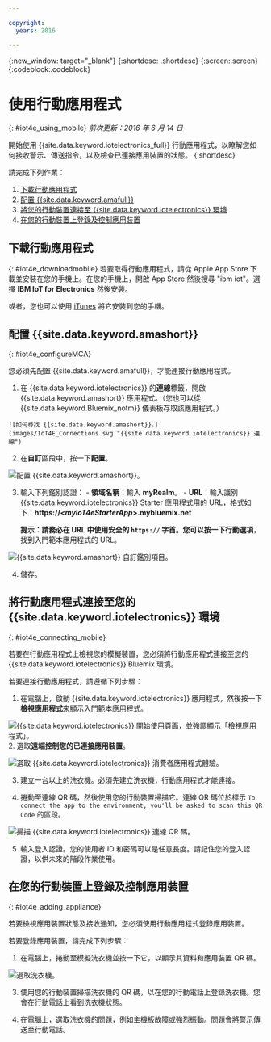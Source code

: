 ```yaml
---

copyright:
  years: 2016

---
```



<!-- Common attributes used in the template are defined as follows: -->
{:new_window: target="_blank"}
{:shortdesc: .shortdesc}
{:screen:.screen}
{:codeblock:.codeblock}

# 使用行動應用程式
{: #iot4e_using_mobile}
*前次更新：2016 年 6 月 14 日*

開始使用 {{site.data.keyword.iotelectronics_full}} 行動應用程式，以瞭解您如何接收警示、傳送指令，以及檢查已連接應用裝置的狀態。
{:shortdesc}

請完成下列作業：
1. [下載行動應用程式](#iot4e_downloadmobile)
2. [配置 {{site.data.keyword.amafull}}](#iot4e_configureMCA)
3. [將您的行動裝置連接至 {{site.data.keyword.iotelectronics}} 環境](#iot4e_connecting_mobile)
4. [在您的行動裝置上登錄及控制應用裝置](#iot4e_adding_appliance)


 ## 下載行動應用程式
 {: #iot4e_downloadmobile}
若要取得行動應用程式，請從 Apple App Store 下載並安裝在您的手機上。在您的手機上，開啟 App Store 然後搜尋 "ibm iot"。選擇 **IBM IoT for Electronics** 然後安裝。

 或者，您也可以使用 [iTunes](https://itunes.apple.com/us/app/ibm-iot-for-electronics/id1103404928?ls=1&mt=8) 將它安裝到您的手機。

## 配置 {{site.data.keyword.amashort}}
{: #iot4e_configureMCA}

您必須先配置 {{site.data.keyword.amafull}}，才能連接行動應用程式。  

  1. 在 {{site.data.keyword.iotelectronics}} 的**連線**標籤，開啟 {{site.data.keyword.amashort}} 應用程式。（您也可以從 {{site.data.keyword.Bluemix_notm}} 儀表板存取該應用程式。）  

    ![如何尋找 {{site.data.keyword.amashort}}。](images/IoT4E_Connections.svg "{{site.data.keyword.iotelectronics}} 連線")

  2. 在**自訂**區段中，按一下**配置**。

   ![配置 {{site.data.keyword.amashort}}。](images/MCA_config_pg.svg "{{site.data.keyword.amashort}} 設定鑑別頁面")  

  3. 輸入下列鑑別認證：
    - **領域名稱**：輸入 **myRealm**。
    - **URL**：輸入識別 {{site.data.keyword.iotelectronics}} Starter 應用程式用的 URL，格式如下：**https://<*myIoT4eStarterApp*>.mybluemix.net**  

      **提示：**請務必在 URL 中使用安全的 `https://` 字首。您可以按一下**行動選項**，找到入門範本應用程式的 URL。


  ![{{site.data.keyword.amashort}} 自訂鑑別項目。](images/MCA_config_pg2.svg "{{site.data.keyword.amashort}} 自訂鑑別項目")  

  4. 儲存。

## 將行動應用程式連接至您的 {{site.data.keyword.iotelectronics}} 環境
{: #iot4e_connecting_mobile}

若要在行動應用程式上檢視您的模擬裝置，您必須將行動應用程式連接至您的 {{site.data.keyword.iotelectronics}} Bluemix 環境。

若要連接行動應用程式，請遵循下列步驟：

  1. 在電腦上，啟動 {{site.data.keyword.iotelectronics}} 應用程式，然後按一下**檢視應用程式**來顯示入門範本應用程式。  

  ![{{site.data.keyword.iotelectronics}} 開始使用頁面，並強調顯示「檢視應用程式」。](images/IoT4E_getting_started.svg "{{site.data.keyword.iotelectronics}} 開始使用頁面與檢視應用程式")  
  2. 選取**遠端控制您的已連接應用裝置**。

  ![選取 {{site.data.keyword.iotelectronics}} 消費者應用程式體驗。](images/IoT4E_consumer_app.svg "{{site.data.keyword.iotelectronics}} 消費者應用程式體驗")

  3. 建立一台以上的洗衣機。必須先建立洗衣機，行動應用程式才能連接。

  4.	捲動至連線 QR 碼，然後使用您的行動裝置掃描它。連線 QR 碼位於標示 `To connect the app to the environment, you'll be asked to scan this QR Code` 的區段。

  ![掃描 {{site.data.keyword.iotelectronics}} 連線 QR 碼。](images/iot4e_mobile_connect_QR.svg "{{site.data.keyword.iotelectronics}} 連線 QR 碼")

  5. 輸入登入認證。您的使用者 ID 和密碼可以是任意長度。請記住您的登入認證，以供未來的階段作業使用。  

## 在您的行動裝置上登錄及控制應用裝置
{: #iot4e_adding_appliance}

若要檢視應用裝置狀態及接收通知，您必須使用行動應用程式登錄應用裝置。

若要登錄應用裝置，請完成下列步驟：

  1. 在電腦上，捲動至模擬洗衣機並按一下它，以顯示其資料和應用裝置 QR 碼。

![選取洗衣機。](images/IoT4E_mobile_washer_QR.svg "選取洗衣機。")

  3.	使用您的行動裝置掃描洗衣機的 QR 碼，以在您的行動電話上登錄洗衣機。您會在行動電話上看到洗衣機狀態。

  4. 在電腦上，選取洗衣機的問題，例如主機板故障或強烈振動。問題會將警示傳送至行動電話。
